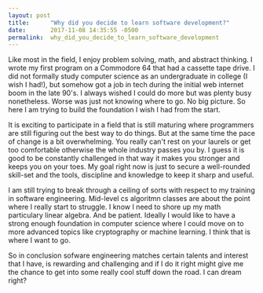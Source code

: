 ```yaml
---
layout: post
title:      "Why did you decide to learn software development?"
date:       2017-11-08 14:35:55 -0500
permalink:  why_did_you_decide_to_learn_software_development
---
```



Like most in the field, I enjoy problem solving, math, and abstract thinking. I wrote my first program on a Commodore 64 that had a cassette tape drive. I did not formally study computer science as an undergraduate in college (I wish I had!), but somehow got a job in tech during the initial web internet boom in the late 90's. I always wished I could do more but was plenty busy nonetheless. Worse was just not knowing where to go. No big picture. So here I am trying to build the foundation I wish I had from the start. 

It is exciting to participate in a field that is still maturing where  programmers are still figuring out the best way to do things. But at the same time the pace of change is a bit overwhelming. You really can't rest on your laurels or get too comfortable otherwise the whole industry passes you by. I guess it is good to be constantly challenged in that way it makes you stronger and keeps you on your toes. My goal right now is just to secure a well-rounded skill-set and the tools, discipline and knowledge to keep it sharp and useful. 

I am still trying to break through a ceiling of sorts with respect to my training in software engineering. Mid-level cs algoritmn classes are about the point where I really start to struggle. I know I need to shore up my math particulary linear algebra. And be patient. Ideally I would like to have a strong enough foundation in computer science where I could move on to more advanced topics like cryptography or machine learning. I think that is where I want to go.

So in conclusion sofware engineering matches certain talents and interest that I have, is rewarding and challenging and if I do it right might give me the chance to get into some really cool stuff down the road. I can dream right?
